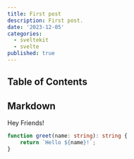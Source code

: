 ```yaml
---
title: First post
description: First post.
date: '2023-12-05'
categories:
  - sveltekit
  - svelte
published: true
---
```


## Table of Contents

## Markdown

Hey Friends!

```ts
function greet(name: string): string {
	return `Hello ${name}!`;
}
```
